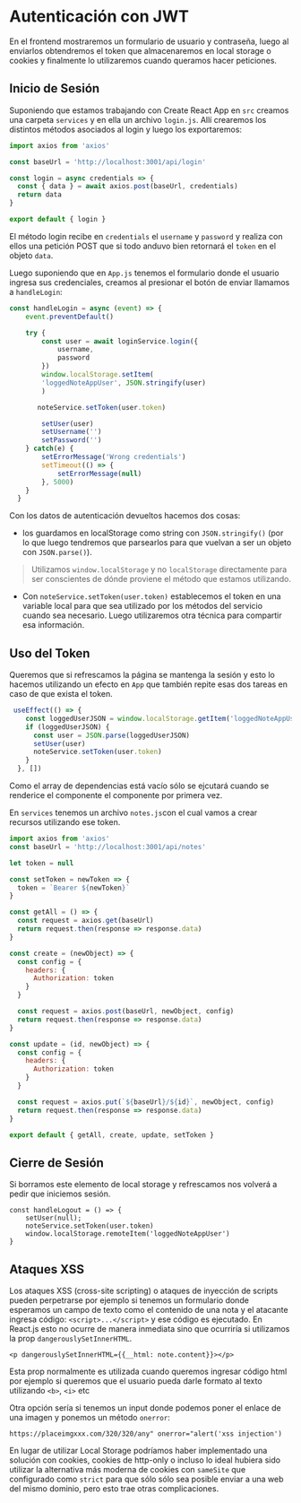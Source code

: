 # Autenticación con JWT

En el frontend mostraremos un formulario de usuario y contraseña, luego al enviarlos obtendremos el token que almacenaremos en local storage o cookies y finalmente lo utilizaremos cuando queramos hacer peticiones.



## Inicio de Sesión

Suponiendo que estamos trabajando con Create React App en  `src` creamos una carpeta `services` y en ella un archivo `login.js`. Allí crearemos los distintos métodos asociados al login y luego los exportaremos:

```jsx
import axios from 'axios'

const baseUrl = 'http://localhost:3001/api/login'

const login = async credentials => {
  const { data } = await axios.post(baseUrl, credentials)
  return data
}

export default { login }
```

El método login recibe en `credentials` el `username` y `password` y realiza con ellos una petición POST que si todo anduvo bien retornará el `token` en el objeto `data`.



Luego suponiendo que en `App.js` tenemos el formulario donde el usuario ingresa sus credenciales, creamos al presionar el botón de enviar llamamos a `handleLogin`:

```js
const handleLogin = async (event) => {
    event.preventDefault()

    try {
        const user = await loginService.login({
            username,
            password
        })
        window.localStorage.setItem(
        'loggedNoteAppUser', JSON.stringify(user)
      	)

       noteService.setToken(user.token)

        setUser(user)
        setUsername('')
        setPassword('')
    } catch(e) {
        setErrorMessage('Wrong credentials')
        setTimeout(() => {
            setErrorMessage(null)
        }, 5000)
    }
  }
```

Con los datos de autenticación devueltos hacemos dos cosas:

*  los guardamos en localStorage como string con `JSON.stringify()` (por lo que luego tendremos que parsearlos para que vuelvan a ser un objeto con `JSON.parse()`).

> Utilizamos `window.localStorage` y no `localStorage` directamente para ser conscientes de dónde proviene el método que estamos utilizando.

* Con `noteService.setToken(user.token)` establecemos el token en una variable local para que sea utilizado por los métodos del servicio cuando sea necesario. Luego utilizaremos otra técnica para compartir esa información.



## Uso del Token

Queremos que si refrescamos la página se mantenga la sesión y esto lo hacemos utilizando un efecto en `App` que también repite esas dos tareas en caso de que exista el token.

```jsx
 useEffect(() => {
    const loggedUserJSON = window.localStorage.getItem('loggedNoteAppUser')
    if (loggedUserJSON) {
      const user = JSON.parse(loggedUserJSON)
      setUser(user)
      noteService.setToken(user.token)
    }
  }, [])
```

Como el array de dependencias está vacío sólo se ejcutará cuando se renderice el componente el componente por primera vez.



En `services` tenemos un archivo `notes.js`con el cual vamos a crear recursos utilizando ese token.

```js
import axios from 'axios'
const baseUrl = 'http://localhost:3001/api/notes'

let token = null

const setToken = newToken => {
  token = `Bearer ${newToken}`
}

const getAll = () => {
  const request = axios.get(baseUrl)
  return request.then(response => response.data)
}

const create = (newObject) => {
  const config = {
    headers: {
      Authorization: token
    }
  }

  const request = axios.post(baseUrl, newObject, config)
  return request.then(response => response.data)
}

const update = (id, newObject) => {
  const config = {
    headers: {
      Authorization: token
    }
  }

  const request = axios.put(`${baseUrl}/${id}`, newObject, config)
  return request.then(response => response.data)
}

export default { getAll, create, update, setToken }
```



## Cierre de Sesión

Si borramos este elemento de local storage y refrescamos nos volverá a pedir que iniciemos sesión.

```
const handleLogout = () => {
	setUser(null);
	noteService.setToken(user.token)
	window.localStorage.remoteItem('loggedNoteAppUser')
}
```



## Ataques XSS

Los ataques XSS (cross-site scripting) o ataques de inyección de scripts pueden perpetrarse por ejemplo si tenemos un formulario donde esperamos un campo de texto como el contenido de una nota y el atacante ingresa código: `<script>...</script>` y ese código es ejecutado. En React.js esto no ocurre de manera inmediata sino que ocurriría si utilizamos la prop `dangerouslySetInnerHTML`.

```
<p dangerouslySetInnerHTML={{__html: note.content}}></p>
```

Esta prop normalmente es utilizada cuando queremos ingresar código html por ejemplo si queremos que el usuario pueda darle formato al texto utilizando `<b>`, `<i>` etc

Otra opción sería si tenemos un input donde podemos poner el enlace de una imagen y ponemos un método `onerror`:

```
https://placeimgxxx.com/320/320/any" onerror="alert('xss injection')
```



En lugar de utilizar Local Storage podríamos haber implementado una solución con cookies, cookies de http-only o incluso lo ideal hubiera sido utilizar la alternativa más moderna de cookies con `sameSite` que configurado como `strict` para que sólo sólo sea posible enviar a una web del mismo dominio, pero esto trae otras complicaciones.